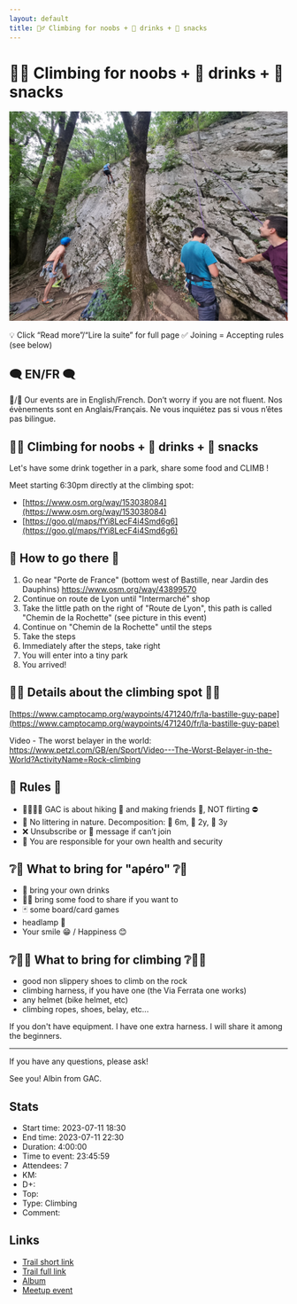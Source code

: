 ```yaml
---
layout: default
title: 🧗‍♂️ Climbing for noobs + 🍻 drinks + 🥨 snacks
---
```


# 🧗‍♂️ Climbing for noobs + 🍻 drinks + 🥨 snacks

![2023-07-11](../img/orig/2023-07-11.jpg)

💡 Click “Read more”/“Lire la suite” for full page ✅ Joining = Accepting rules (see below)

##  🗨️ EN/FR 🗨️ 
🦅/🐓 Our events are in English/French. Don’t worry if you are not fluent. Nos évènements sont en Anglais/Français. Ne vous inquiétez pas si vous n’êtes pas bilingue.

##  🧗‍♂️ Climbing for noobs + 🍻 drinks + 🥨 snacks 
Let's have some drink together in a park, share some food and CLIMB !

Meet starting 6:30pm directly at the climbing spot:

* [https://www.osm.org/way/153038084](https://www.osm.org/way/153038084)
* [https://goo.gl/maps/fYi8LecF4i4Smd6g6](https://goo.gl/maps/fYi8LecF4i4Smd6g6)

##  🔎 How to go there 🔱 

1. Go near "Porte de France" (bottom west of Bastille, near Jardin des Dauphins) https://www.osm.org/way/43899570
2. Continue on route de Lyon until "Intermarché" shop
3. Take the little path on the right of "Route de Lyon", this path is called "Chemin de la Rochette" (see picture in this event)
4. Continue on "Chemin de la Rochette" until the steps
5. Take the steps
6. Immediately after the steps, take right
7. You will enter into a tiny park
8. You arrived!

##  🧗‍♂️ Details about the climbing spot 🧗‍♂️ 
[https://www.camptocamp.org/waypoints/471240/fr/la-bastille-guy-pape](https://www.camptocamp.org/waypoints/471240/fr/la-bastille-guy-pape)

Video - The worst belayer in the world: https://www.petzl.com/GB/en/Sport/Video---The-Worst-Belayer-in-the-World?ActivityName=Rock-climbing

##  📜 Rules 📜 

* 🚶‍♀️🚶‍♂️ GAC is about hiking 🥾 and making friends 🤗, NOT flirting ⛔
* 🚮 No littering in nature. Decomposition: 🍊 6m, 🍌 2y, 🥚 3y
* ❌ Unsubscribe or 💬 message if can’t join
* 💟 You are responsible for your own health and security

##  ❔🍺 What to bring for "apéro" ❔🍺 

* 🍺 bring your own drinks
* 🥕🍫 bring some food to share if you want to
* 🃏 some board/card games
* headlamp 🔦
* Your smile 😁 / Happiness 😊

##  ❔🧗‍♂️ What to bring for climbing ❔🧗‍♂️ 

* good non slippery shoes to climb on the rock
* climbing harness, if you have one (the Via Ferrata one works)
* any helmet (bike helmet, etc)
* climbing ropes, shoes, belay, etc...

If you don't have equipment. I have one extra harness. I will share it among the beginners.

***

If you have any questions, please ask!

See you! Albin from GAC.

## Stats

- Start time: 2023-07-11 18:30
- End time: 2023-07-11 22:30
- Duration: 4:00:00
- Time to event: 23:45:59
- Attendees: 7
- KM: 
- D+: 
- Top: 
- Type: Climbing
- Comment: 

## Links

- [Trail short link]()
- [Trail full link]()
- [Album](https://binnette.github.io/GacImg2023/2023-07-11-🧗‍♂️-Climbing-for-noobs-🍻-drinks-🥨-snacks.html)
- [Meetup event](https://www.meetup.com/grenoble-adventure-club-english-french/events/294724528/)

